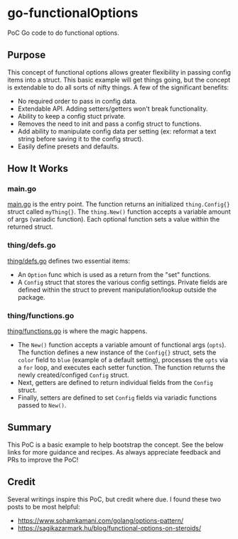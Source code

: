 # go-functionalOptions
PoC Go code to do functional options. 

## Purpose
This concept of functional options allows greater flexibility in passing config items into a struct. This basic example will get things going, but the concept is extendable to do all sorts of nifty things. A few of the significant benefits:
- No required order to pass in config data.
- Extendable API. Adding setters/getters won't break functionality.
- Ability to keep a config stuct private.
- Removes the need to init and pass a config struct to functions.
- Add ability to manipulate config data per setting (ex: reformat a text string before saving it to the config struct).
- Easily define presets and defaults.

## How It Works
### main.go
[main.go](https://github.com/rmrfslashbin/go-functionalOptions/blob/main/main.go) is the entry point. The function returns an initialized `thing.Config{}` struct called `myThing{}`. The `thing.New()` function accepts a variable amount of args (variadic function). Each optional function sets a value within the returned struct.

### thing/defs.go
[thing/defs.go](https://github.com/rmrfslashbin/go-functionalOptions/blob/main/thing/defs.go) defines two essential items:
- An `Option` func which is used as a return from the "set" functions.
- A `Config` struct that stores the various config settings. Private fields are defined within the struct to prevent manipulation/lookup outside the package.

### thing/functions.go
[thing/functions.go](https://github.com/rmrfslashbin/go-functionalOptions/blob/main/thing/functions.go) is where the magic happens.
- The `New()` function accepts a variable amount of functional args (`opts`). The function defines a new instance of the `Config{}` struct, sets the `color` field to `blue` (example of a default setting), processes the `opts` via a `for` loop, and executes each setter function. The function returns the newly created/configed `Config` struct.
- Next, getters are defined to return individual fields from the `Config` struct.
- Finally, setters are defined to set `Config` fields via variadic functions passed to `New()`.

## Summary
This PoC is a basic example to help bootstrap the concept. See the below links for more guidance and recipes. As always appreciate feedback and PRs to improve the PoC!

## Credit
Several writings inspire this PoC, but credit where due. I found these two posts to be most helpful:
- https://www.sohamkamani.com/golang/options-pattern/
- https://sagikazarmark.hu/blog/functional-options-on-steroids/

